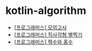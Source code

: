 # kotlin-algorithm

- [\[프로그래머스\] 모의고사](https://github.com/ksy90101/kotlin-algorithm/tree/master/src/main/kotlin/mock_exam)
- [\[프로그래머스\] 직사각형 별찍기](https://github.com/ksy90101/kotlin-algorithm/tree/master/src/main/kotlin/rectangular_star)
- [\[프로그래머스\] 짝수와 홀수](https://github.com/ksy90101/kotlin-algorithm/tree/master/src/main/kotlin/even_and_odd)
